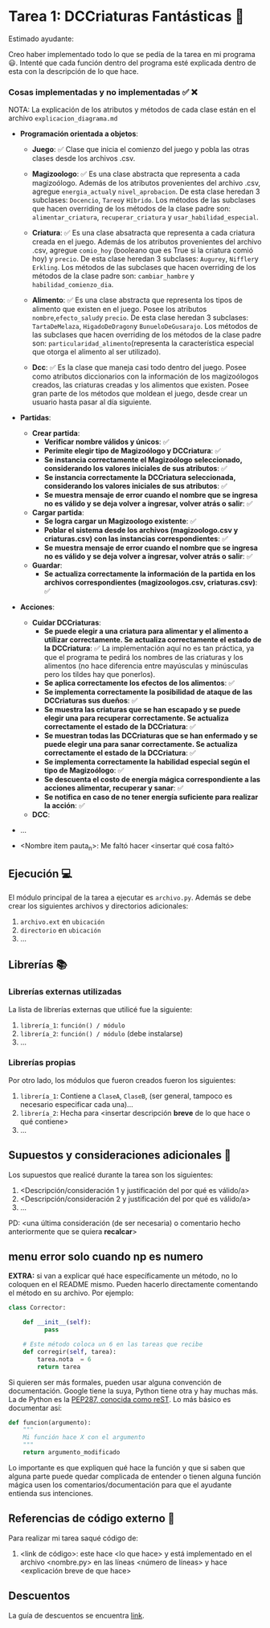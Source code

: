 # Tarea 1: DCCriaturas Fantásticas 🔮

Estimado ayudante:

Creo haber implementado todo lo que se pedía de la tarea en mi programa 😃. Intenté que cada función dentro del programa esté explicada dentro de esta con la descripción de lo que hace. 

### Cosas implementadas y no implementadas :white_check_mark: :x:

NOTA: La explicación de los atributos y métodos de cada clase están en el archivo ```explicacion_diagrama.md```

* **Programación orientada a objetos**: 
    * **Juego**: ✅ Clase que inicia el comienzo del juego y pobla las otras clases desde los archivos .csv.
  
    * **Magizoologo**: ✅ Es una clase abstracta que representa a cada magizoólogo. Además de los atributos provenientes del archivo .csv, agregue ```energia_actual```y ```nivel_aprobacion```. De esta clase heredan 3 subclases: ```Docencio```, ```Tareo```y ```Híbrido```. Los métodos de las subclases que hacen overriding de los métodos de la clase padre son: ```alimentar_criatura```, ```recuperar_criatura``` y ```usar_habilidad_especial```.
    
    * **Criatura**: ✅ Es una clase absatracta que representa a cada criatura creada en el juego. Además de los atributos provenientes del archivo .csv, agregue ```comio_hoy``` (booleano que es True si la criatura comió hoy) y ```precio```. De esta clase heredan 3 subclases: ```Augurey```, ```Niffler```y ```Erkling```. Los métodos de las subclases que hacen overriding de los métodos de la clase padre son: ```cambiar_hambre``` y ```habilidad_comienzo_dia```.
    
    * **Alimento**: ✅  Es una clase abstracta que representa los tipos de alimento que existen en el juego. Posee los atributos ```nombre```,```efecto_salud```y ```precio```. De esta clase heredan 3 subclases: ```TartaDeMelaza```, ```HigadoDeDragon```y ```BunueloDeGusarajo```.  Los métodos de las subclases que hacen overriding de los métodos de la clase padre son: ```particularidad_alimento```(representa la característica especial que otorga el alimento al ser utilizado).
    
    * **Dcc**: ✅ Es la clase que maneja casi todo dentro del juego. Posee como atributos diccionarios con la información de los magizoólogos creados, las criaturas creadas y los alimentos que existen. Posee gran parte de los métodos que moldean el juego, desde crear un usuario hasta pasar al día siguiente. 
    
* **Partidas**:
   * **Crear partida**:
      * **Verificar nombre válidos y únicos**: ✅ 
      * **Perimite elegir tipo de Magizoólogo y DCCriatura**: ✅ 
      * **Se instancia correctamente el Magizoólogo seleccionado, considerando los valores iniciales de sus atributos**: ✅ 
      * **Se instancia correctamente la DCCriatura seleccionada, considerando los valores iniciales de sus atributos**: ✅ 
      * **Se muestra mensaje de error cuando el nombre que se ingresa no es válido y se deja volver a ingresar, volver atrás o salir**: ✅
   * **Cargar partida**:
      * **Se logra cargar un Magizoologo existente**: ✅ 
      * **Poblar el sistema desde los archivos (magizoologo.csv y criaturas.csv) con las instancias correspondientes**: ✅ 
      * **Se muestra mensaje de error cuando el nombre que se ingresa no es válido y se deja volver a ingresar, volver atrás o salir**: ✅ 
   * **Guardar**:
      * **Se actualiza correctamente la información de la partida en los archivos correspondientes (magizoologos.csv, criaturas.csv)**: ✅ 
* **Acciones**:
   * **Cuidar DCCriaturas**:
      * **Se puede elegir a una criatura para alimentar y el alimento a utilizar correctamente. Se actualiza correctamente el estado de la DCCriatura**: ✅ La implementación aquí no es tan práctica, ya que el programa te pedirá los nombres de las criaturas y los alimentos (no hace diferencia entre mayúsculas y minúsculas pero los tildes hay que ponerlos).
      * **Se aplica correctamente los efectos de los alimentos**: ✅ 
      * **Se implementa correctamente la posibilidad de ataque de las DCCriaturas sus dueños**: ✅ 
      * **Se muestra las criaturas que se han escapado y se puede elegir una para recuperar correctamente. Se actualiza correctamente el estado de la DCCriatura**: ✅ 
      * **Se muestran todas las DCCriaturas que se han enfermado y se puede elegir una para sanar correctamente. Se actualiza correctamente el estado de la DCCriatura**: ✅ 
      * **Se implementa correctamente la habilidad especial según el tipo de Magizoólogo**: ✅ 
      * **Se descuenta el costo de energía mágica correspondiente a las acciones alimentar, recuperar y sanar**: ✅ 
      * **Se notifica en caso de no tener energía suficiente para realizar la acción**: ✅ 
   * **DCC**:
* ...
* <Nombre item pauta<sub>n</sub>>: Me faltó hacer <insertar qué cosa faltó>

## Ejecución :computer:
El módulo principal de la tarea a ejecutar es  ```archivo.py```. Además se debe crear los siguientes archivos y directorios adicionales:
1. ```archivo.ext``` en ```ubicación```
2. ```directorio``` en ```ubicación```
3. ...


## Librerías :books:
### Librerías externas utilizadas
La lista de librerías externas que utilicé fue la siguiente:

1. ```librería_1```: ```función() / módulo```
2. ```librería_2```: ```función() / módulo``` (debe instalarse)
3. ...

### Librerías propias
Por otro lado, los módulos que fueron creados fueron los siguientes:

1. ```librería_1```: Contiene a ```ClaseA```, ```ClaseB```, (ser general, tampoco es necesario especificar cada una)...
2. ```librería_2```: Hecha para <insertar descripción **breve** de lo que hace o qué contiene>
3. ...

## Supuestos y consideraciones adicionales :thinking:
Los supuestos que realicé durante la tarea son los siguientes:

1. <Descripción/consideración 1 y justificación del por qué es válido/a> 
2. <Descripción/consideración 2 y justificación del por qué es válido/a>
3. ...

PD: <una última consideración (de ser necesaria) o comentario hecho anteriormente que se quiera **recalcar**>

menu error solo cuando np es numero
-------



**EXTRA:** si van a explicar qué hace específicamente un método, no lo coloquen en el README mismo. Pueden hacerlo directamente comentando el método en su archivo. Por ejemplo:

```python
class Corrector:

    def __init__(self):
          pass

    # Este método coloca un 6 en las tareas que recibe
    def corregir(self, tarea):
        tarea.nota  = 6
        return tarea
```

Si quieren ser más formales, pueden usar alguna convención de documentación. Google tiene la suya, Python tiene otra y hay muchas más. La de Python es la [PEP287, conocida como reST](https://www.python.org/dev/peps/pep-0287/). Lo más básico es documentar así:

```python
def funcion(argumento):
    """
    Mi función hace X con el argumento
    """
    return argumento_modificado
```
Lo importante es que expliquen qué hace la función y que si saben que alguna parte puede quedar complicada de entender o tienen alguna función mágica usen los comentarios/documentación para que el ayudante entienda sus intenciones.

## Referencias de código externo :book:

Para realizar mi tarea saqué código de:
1. \<link de código>: este hace \<lo que hace> y está implementado en el archivo <nombre.py> en las líneas <número de líneas> y hace <explicación breve de que hace>



## Descuentos
La guía de descuentos se encuentra [link](https://github.com/IIC2233/syllabus/blob/master/Tareas/Descuentos.md).
